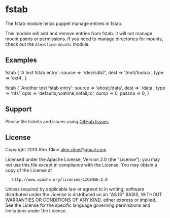 fstab
=====

The fstab module helps puppet manage entries in fstab.

This module will add and remove entries from fstab.  It will not manage mount
points or permissions.  If you need to manage directories for mounts, check
out the `AlexCline-mounts` module.

Examples
--------

fstab { 'A test fstab entry':
  source => '/dev/sdb2',
  dest   => '/mnt/foobar',
  type   => 'ext4',
}

fstab { 'Another test fstab entry':
  source => 'ahost:/data',
  dest   => '/data',
  type   => 'nfs',
  opts   => 'defaults,noatime,nofail,ro',
  dump   => 0,
  passno => 0,
}


Support
-------

Please file tickets and issues using [GitHub Issues](https://github.com/AlexCline/fstab/issues)


License
-------
   Copyright 2013 Alex Cline <alex.cline@gmail.com>

   Licensed under the Apache License, Version 2.0 (the "License");
   you may not use this file except in compliance with the License.
   You may obtain a copy of the License at

       http://www.apache.org/licenses/LICENSE-2.0

   Unless required by applicable law or agreed to in writing, software
   distributed under the License is distributed on an "AS IS" BASIS,
   WITHOUT WARRANTIES OR CONDITIONS OF ANY KIND, either express or implied.
   See the License for the specific language governing permissions and
   limitations under the License.
